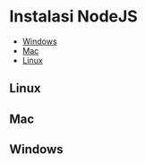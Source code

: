 # Instalasi NodeJS

- [Windows](#windows)
- [Mac](#mac)
- [Linux](#linux)

## Linux

## Mac

## Windows
